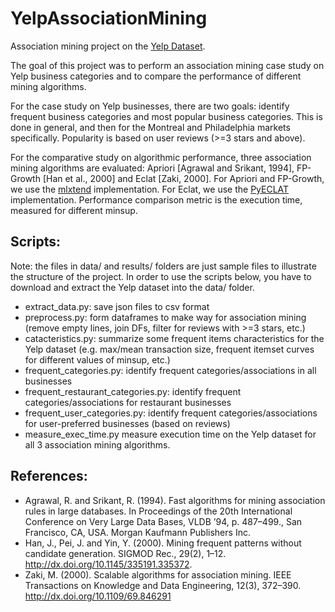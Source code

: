 # YelpAssociationMining

Association mining project on the [Yelp Dataset](https://www.yelp.com/dataset).

The goal of this project was to perform an association mining case study on Yelp business categories and to compare the performance of different mining algorithms.

For the case study on Yelp businesses, there are two goals: identify frequent business categories and most popular business categories. This is done in general, and then for the Montreal and Philadelphia markets specifically. Popularity is based on user reviews (>=3 stars and above).

For the comparative study on algorithmic performance, three association mining algorithms are evaluated: Apriori [Agrawal and  Srikant, 1994], FP-Growth [Han et al., 2000] and Eclat [Zaki, 2000].
For Apriori and FP-Growth, we use the [mlxtend](https://github.com/rasbt/mlxtend) implementation. For Eclat, we use the [PyECLAT](https://github.com/jeffrichardchemistry/pyECLAT) implementation.
Performance comparison metric is the execution time, measured for different minsup.

## Scripts:

Note: the files in data/ and results/ folders are just sample files to illustrate the structure of the project. In order to use the scripts below, you have to download and extract the Yelp dataset into the data/ folder.

* extract_data.py: save json files to csv format
* preprocess.py: form dataframes to make way for association mining (remove empty lines, join DFs, filter for reviews with >=3 stars, etc.)
* catacteristics.py: summarize some frequent items characteristics for the Yelp dataset (e.g. max/mean transaction size, frequent itemset curves for different values of minsup, etc.)
* frequent_categories.py: identify frequent categories/associations in all businesses
* frequent_restaurant_categories.py: identify frequent categories/associations for restaurant businesses
* frequent_user_categories.py: identify frequent categories/associations for user-preferred businesses (based on reviews)
* measure_exec_time.py measure execution time on the Yelp dataset for all 3 association mining algorithms.

## References:
* Agrawal, R. and Srikant, R. (1994).
Fast algorithms for mining association rules in large databases.
In Proceedings of the 20th International Conference on Very Large
Data Bases, VLDB ’94, p. 487–499., San Francisco, CA, USA.
Morgan Kaufmann Publishers Inc.
* Han, J., Pei, J. and Yin, Y. (2000).
Mining frequent patterns without candidate generation.
SIGMOD Rec., 29(2), 1–12.
http://dx.doi.org/10.1145/335191.335372.
* Zaki, M. (2000).
Scalable algorithms for association mining.
IEEE Transactions on Knowledge and Data Engineering, 12(3),
372–390.
http://dx.doi.org/10.1109/69.846291
